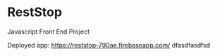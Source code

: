 # RestStop
Javascript Front End Project

Deployed app: https://reststop-790ae.firebaseapp.com/
dfasdfasdfsd
